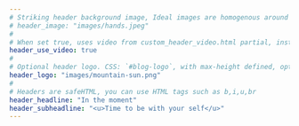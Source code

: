 ```yaml
---
# Striking header background image, Ideal images are homogenous around the centre and contrasting to the text. Non-ideal images can use `title_guard`
# header_image: "images/hands.jpeg"
#
# When set true, uses video from custom_header_video.html partial, instead of header_image
header_use_video: true
#
# Optional header logo. CSS: `#blog-logo`, with max-height defined, optimize to prevent scaling
header_logo: "images/mountain-sun.png"
#
# Headers are safeHTML, you can use HTML tags such as b,i,u,br
header_headline: "In the moment"
header_subheadline: "<u>Time to be with your self</u>"
---
```

